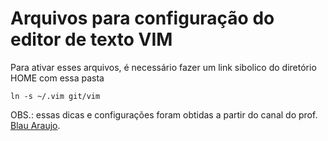 # Arquivos para configuração do editor de texto VIM

Para ativar esses arquivos, é necessário fazer um link sibolico do diretório HOME com essa pasta

```
ln -s ~/.vim git/vim
```

OBS.: essas dicas e configurações foram obtidas a partir do canal do prof. [Blau Araujo](https://www.youtube.com/@debxp).
